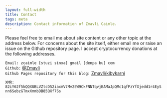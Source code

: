 ```yaml
---
layout: full-width
title: Contact
tags: meta
description: Contact information of Zmavli Caimle.
---
```


Please feel free to email me about site content or any other topic at the address below.
For concerns about the site itself, either email me or raise an issue on the Github repository page.
I accept cryptocurrency donations at the following addresses.

```Email: zcaimle [stuzi sinxa] gmail [denpa bu] com```  
```Github:``` [@Zmavli](https://github.com/Zmavli)  
```Github Pages repository for this blog:``` [Zmavli/kibykarni](https://github.com/Zmavli/kibykarni)

```XMR: 82iY62f5kQQXUBLVZtcD52iaxmV7Mv2EW9CkFNNTqvjBAMaJpQMc1qfPzYfXjedd1r4EySnn6SebzGTmxXmmbDB85QXf7Ss```

